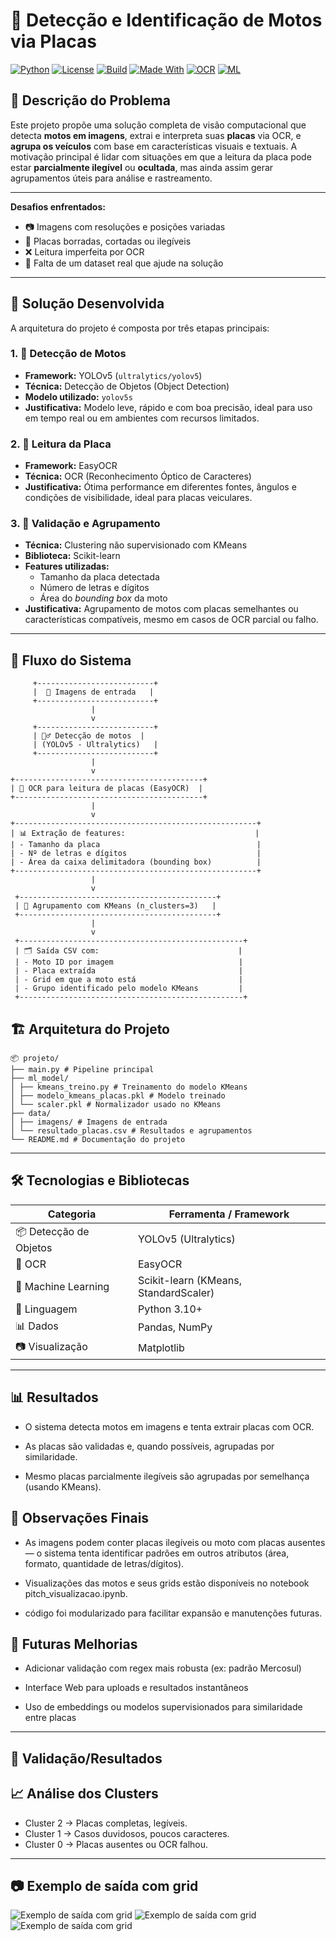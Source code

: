 # 🚀 Detecção e Identificação de Motos via Placas

[![Python](https://img.shields.io/badge/Python-3.10+-blue?logo=python)](https://www.python.org/)
[![License](https://img.shields.io/badge/license-MIT-green.svg)](LICENSE)
[![Build](https://img.shields.io/badge/build-passing-brightgreen)]()
[![Made With](https://img.shields.io/badge/Made%20with-YOLOv5-orange?logo=github)]()
[![OCR](https://img.shields.io/badge/OCR-EasyOCR-yellow)]()
[![ML](https://img.shields.io/badge/ML-KMeans-blueviolet)]()

## 📌 Descrição do Problema

Este projeto propõe uma solução completa de visão computacional que detecta **motos em imagens**, extrai e interpreta suas **placas** via OCR, e **agrupa os veículos** com base em características visuais e textuais. A motivação principal é lidar com situações em que a leitura da placa pode estar **parcialmente ilegível** ou **ocultada**, mas ainda assim gerar agrupamentos úteis para análise e rastreamento.

---

**Desafios enfrentados:**

- 📷 Imagens com resoluções e posições variadas
- 📛 Placas borradas, cortadas ou ilegíveis
- ❌ Leitura imperfeita por OCR
- 🧠 Falta de um dataset real que ajude na solução


---

## 🧠 Solução Desenvolvida

A arquitetura do projeto é composta por três etapas principais:

### 1. 🧭 Detecção de Motos
- **Framework:** YOLOv5 (`ultralytics/yolov5`)
- **Técnica:** Detecção de Objetos (Object Detection)
- **Modelo utilizado:** `yolov5s`
- **Justificativa:** Modelo leve, rápido e com boa precisão, ideal para uso em tempo real ou em ambientes com recursos limitados.

### 2. 🧾 Leitura da Placa
- **Framework:** EasyOCR
- **Técnica:** OCR (Reconhecimento Óptico de Caracteres)
- **Justificativa:** Ótima performance em diferentes fontes, ângulos e condições de visibilidade, ideal para placas veiculares.

### 3. 🧪 Validação e Agrupamento
- **Técnica:** Clustering não supervisionado com KMeans
- **Biblioteca:** Scikit-learn
- **Features utilizadas:**
  - Tamanho da placa detectada
  - Número de letras e dígitos
  - Área do *bounding box* da moto
- **Justificativa:** Agrupamento de motos com placas semelhantes ou características compatíveis, mesmo em casos de OCR parcial ou falho.

---

## 🔁 Fluxo do Sistema

  ```
       +--------------------------+
       |  📸 Imagens de entrada   |
       +--------------------------+
                    |
                    v
       +--------------------------+
       | 🕵️‍♂️ Detecção de motos  |
       | (YOLOv5 - Ultralytics)   |
       +--------------------------+
                    |
                    v
 +------------------------------------------+
 | 🧾 OCR para leitura de placas (EasyOCR)  |
 +------------------------------------------+
                    |
                    v
+------------------------------------------------------+
| 📊 Extração de features:                             |
| - Tamanho da placa                                   |
| - Nº de letras e dígitos                             |
| - Área da caixa delimitadora (bounding box)          |
+------------------------------------------------------+
                    |
                    v
   +--------------------------------------------+
   | 🤖 Agrupamento com KMeans (n_clusters=3)   |
   +--------------------------------------------+
                    |
                    v
   +--------------------------------------------------+
   | 🗂️ Saída CSV com:                               |
   | - Moto ID por imagem                            |
   | - Placa extraída                                |
   | - Grid em que a moto está                       |
   | - Grupo identificado pelo modelo KMeans         |
   +--------------------------------------------------+
```



## 🏗️ Arquitetura do Projeto

```
📦 projeto/
├── main.py # Pipeline principal
├── ml_model/
│ ├── kmeans_treino.py # Treinamento do modelo KMeans
│ ├── modelo_kmeans_placas.pkl # Modelo treinado
│ └── scaler.pkl # Normalizador usado no KMeans
├── data/
│ ├── imagens/ # Imagens de entrada
│ └── resultado_placas.csv # Resultados e agrupamentos
└── README.md # Documentação do projeto

```
---

## 🛠️ Tecnologias e Bibliotecas

| Categoria             | Ferramenta / Framework               |
|-----------------------|--------------------------------------|
| 📦 Detecção de Objetos | YOLOv5 (Ultralytics)                |
| 🧾 OCR                | EasyOCR                              |
| 🧪 Machine Learning   | Scikit-learn (KMeans, StandardScaler)|
| 🐍 Linguagem          | Python 3.10+                         |
| 📊 Dados              | Pandas, NumPy                        |
| 📷 Visualização       | Matplotlib                          |

---

## 📊 Resultados
- O sistema detecta motos em imagens e tenta extrair placas com OCR.

- As placas são validadas e, quando possíveis, agrupadas por similaridade.

- Mesmo placas parcialmente ilegíveis são agrupadas por semelhança (usando KMeans).

## 📎 Observações Finais
- As imagens podem conter placas ilegíveis ou moto com placas ausentes — o sistema tenta identificar padrões em outros atributos (área, formato, quantidade de letras/dígitos).

- Visualizações das motos e seus grids estão disponíveis no notebook pitch_visualizacao.ipynb.

- código foi modularizado para facilitar expansão e manutenções futuras.

## 🧠 Futuras Melhorias 

- Adicionar validação com regex mais robusta (ex: padrão Mercosul)

- Interface Web para uploads e resultados instantâneos

- Uso de embeddings ou modelos supervisionados para similaridade entre placas
  

---

## 🧪 Validação/Resultados

## 📈 Análise dos Clusters
- Cluster 2 → Placas completas, legíveis.
- Cluster 1 → Casos duvidosos, poucos caracteres.
- Cluster 0 → Placas ausentes ou OCR falhou.

---

## 📷 Exemplo de saída com grid 

![Exemplo de saída com grid](data/imagens/resultado-imagem2-exemplo.jpeg)
![Exemplo de saída com grid](data/imagens/resultado-imagem4-exemplo.jpeg)
![Exemplo de saída com grid](data/imagens/resultado-imagem5-exemplo.jpeg)


